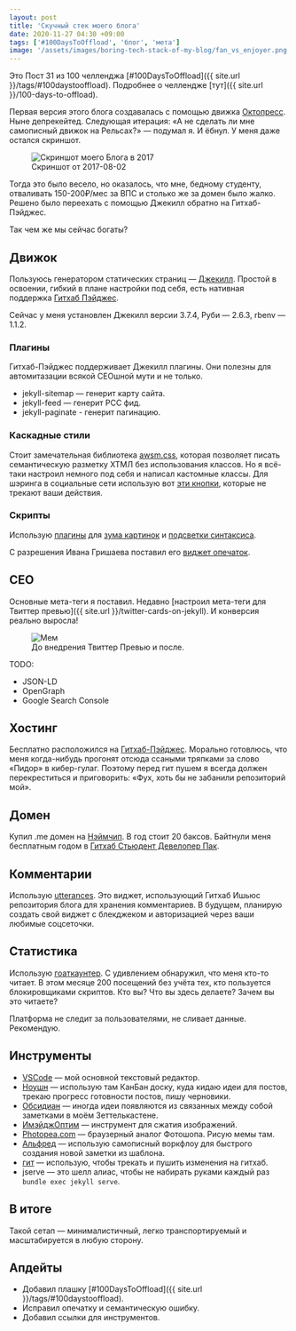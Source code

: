 ```yaml
---
layout: post
title: 'Скучный стек моего блога'
date: 2020-11-27 04:30 +09:00
tags: ['#100DaysToOffload', 'блог', 'мета']
image: '/assets/images/boring-tech-stack-of-my-blog/fan_vs_enjoyer.png'
---
```


Это Пост 31 из 100 челленджа [#100DaysToOffload]({{ site.url }}/tags/#100daystooffload). Подробнее о челлендже [тут]({{ site.url }}/100-days-to-offload).

Первая версия этого блога создавалась с помощью движка [Октопресс](http://octopress.org/). Ныне депрекейтед. Следующая итерация: «А не сделать ли мне самописный движок на Рельсах?» — подумал я. И ёбнул. У меня даже остался скриншот.

<figure>
  <img src="{{ site.url }}/assets/images/boring-tech-stack-of-my-blog/screenshot.jpeg" data-action="zoom" alt="Скриншот моего Блога в 2017">
  <figcaption>Скриншот от 2017-08-02</figcaption>
</figure>

Тогда это было весело, но оказалось, что мне, бедному студенту, отваливать 150-200₽/мес за ВПС и столько же за домен было жалко. Решено было переехать с помощью Джекилл обратно на Гитхаб-Пэйджес.

Так чем же мы сейчас богаты?

## Движок

Пользуюсь генератором статических страниц — [Джекилл](https://jekyllrb.com/). Простой в освоении, гибкий в плане настройки под себя, есть нативная поддержка [Гитхаб Пэйджес](https://pages.github.com/).

Сейчас у меня установлен Джекилл версии 3.7.4, Руби — 2.6.3, rbenv — 1.1.2.

### Плагины

Гитхаб-Пэйджес поддерживает Джекилл плагины. Они полезны для автомитазации всякой СЕОшной мути и не только.

- jekyll-sitemap — генерит карту сайта.
- jekyll-feed — генерит РСС фид.
- jekyll-paginate - генерит пагинацию.

### Каскадные стили

Стоит замечательная библиотека [awsm.css](https://igoradamenko.github.io/awsm.css/), которая позволяет писать семантическую разметку ХТМЛ без использования классов. Но я всё-таки настроил немного под себя и написал кастомные классы. Для шэринга в социальные сети использую вот [эти кнопки](https://sharingbuttons.io), которые не трекают ваши действия.

### Скрипты

Использую [плагины](https://igoradamenko.github.io/awsm.css/plugins.html) для [зума картинок](https://github.com/fat/zoom.js) и [подсветки синтаксиса](https://github.com/highlightjs/highlight.js).

С разрешения Ивана Гришаева поставил его [виджет опечаток](https://grishaev.me/typo-widget/).

## СЕО

Основные мета-теги я поставил. Недавно [настроил мета-теги для Твиттер превью]({{ site.url }}/twitter-cards-on-jekyll). И конверсия реально выросла!

<figure>
  <img src="{{ site.url }}/assets/images/boring-tech-stack-of-my-blog/fan_vs_enjoyer.png" data-action="zoom" alt="Мем">
  <figcaption>До внедрения Твиттер Превью и после.</figcaption>
</figure>

TODO:

- JSON-LD
- OpenGraph
- Google Search Console

## Хостинг

Бесплатно расположился на [Гитхаб-Пэйджес](https://pages.github.com/). Морально готовлюсь, что меня когда-нибудь прогонят отсюда ссаными тряпками за слово «Пидор» в кибер-гулаг. Поэтому перед гит пушем я всегда должен перекреститься и приговорить: «Фух, хоть бы не забанили репозиторий мой».

## Домен

Купил .me домен на [Нэймчип](https://www.namecheap.com/). В год стоит 20 баксов. Байтнули меня бесплатным годом в [Гитхаб Стьюдент Девелопер Пак](https://education.github.com/pack).

## Комментарии

Использую [utterances](https://utteranc.es/). Это виджет, использующий Гитхаб Ишьюс репозитория блога для хранения комментариев. В будущем, планирую создать свой виджет с блекджеком и авторизацией через ваши любимые соцсеточки.

## Статистика

Использую [гоаткаунтер](https://www.goatcounter.com/). С удивлением обнаружил, что меня кто-то читает. В этом месяце 200 посещений без учёта тех, кто пользуется блокировщиками скриптов. Кто вы? Что вы здесь делаете? Зачем вы это читаете?

Платформа не следит за пользователями, не сливает данные. Рекомендую.

## Инструменты

- [VSCode](https://code.visualstudio.com/) — мой основной текстовый редактор.
- [Ноушн](https://www.notion.so/) — использую там КанБан доску, куда кидаю идеи для постов, трекаю прогресс готовности постов, пишу черновики.
- [Обсидиан](https://obsidian.md/) — иногда идеи появляются из связанных между собой заметками в моём Зеттелькастене.
- [ИмэйджОптим](https://imageoptim.com/mac) — инструмент для сжатия изображений.
- [Photopea.com](https://www.photopea.com/) — браузерный аналог Фотошопа. Рисую мемы там.
- [Альфред](https://www.alfredapp.com/) — использую самописный воркфлоу для быстрого создания новой заметки из шаблона.
- [гит](https://git-scm.com/) — использую, чтобы трекать и пушить изменения на гитхаб.
- jserve — это шелл алиас, чтобы не набирать руками каждый раз `bundle exec jekyll serve`.

## В итоге

Такой сетап — минималистичный, легко транспортируемый и масштабируется в любую сторону.

## Апдейты

- Добавил плашку [#100DaysToOffload]({{ site.url }}/tags/#100daystooffload).
- Исправил опечатку и семантическую ошибку.
- Добавил ссылки для инструментов.
